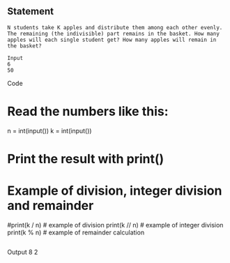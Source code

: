 ## Statement
```
N students take K apples and distribute them among each other evenly. The remaining (the indivisible) part remains in the basket. How many apples will each single student get? How many apples will remain in the basket?
```
```
Input
6
50
```
Code
# Read the numbers like this:
n = int(input())
k = int(input())

# Print the result with print()

# Example of division, integer division and remainder
#print(k / n)    # example of division 
print(k // n)   # example of integer division
print(k % n)    # example of remainder calculation 
```
```
Output
8
2

